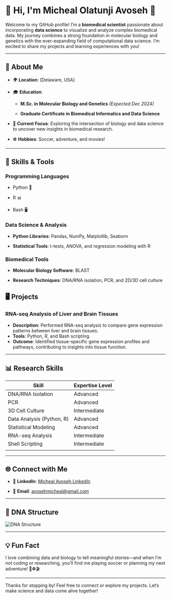 # 👋 Hi, I'm Micheal Olatunji Avoseh 🥷

Welcome to my GitHub profile! I’m a **biomedical scientist** passionate about incorporating **data science** to visualize and analyze complex biomedical data. My journey combines a strong foundation in molecular biology and genetics with the ever-expanding field of computational data science.  I’m excited to share my projects and learning experiences with you!

---

## 🚀 About Me

- 🌍 **Location**: [Delaware, USA]
  
- 🎓 **Education**:
  
  - **M.Sc. in Molecular Biology and Genetics** *(Expected Dec 2024)*
  
  - **Graduate Certificate in Biomedical Informatics and Data Science**

- 💼 **Current Focus**: Exploring the intersection of biology and data science to uncover new insights in biomedical research.

- ⚽ **Hobbies**: Soccer, adventure, and movies!

---

## 🔧 Skills & Tools

### **Programming Languages**

- Python 🐍
  
- R 📊
  
- Bash 🖥️

### **Data Science & Analysis**

- **Python Libraries**: Pandas, NumPy, Matplotlib, Seaborn
  
- **Statistical Tools**: t-tests, ANOVA, and regression modeling with R
  
### **Biomedical Tools**

- **Molecular Biology Software**: BLAST
  
- **Research Techniques**: DNA/RNA isolation, PCR, and 2D/3D cell culture


## 🖥️ Projects

### **RNA-seq Analysis of Liver and Brain Tissues**

- **Description**: Performed RNA-seq analysis to compare gene expression patterns between liver and brain tissues.
- **Tools**: Python, R, and Bash scripting.
- **Outcome**: Identified tissue-specific gene expression profiles and pathways, contributing to insights into tissue function.

---

## 📊 Research Skills

| Skill                        | Expertise Level       |
|------------------------------|-----------------------|
| DNA/RNA Isolation            | Advanced              |
| PCR                          | Advanced              |
| 3D Cell Culture              | Intermediate          |
| Data Analysis (Python, R)    | Advanced              |
| Statistical Modeling         | Advanced              |
| RNA-seq Analysis             | Intermediate          |
| Shell Scripting              | Intermediate          |
        |

---

## 🌐 Connect with Me

- 💼 **LinkedIn**: [Micheal Avoseh LinkedIn](https://www.linkedin.com/in/micheal-olatunji-avoseh-2bb84a90)

- 📧 **Email**: [avosehmicheal@gmail.com](mailto:avosehmicheal@gmail.com)

---

## 📸 DNA Structure

![DNA Structure](./image)

---

## 💡 Fun Fact

I love combining data and biology to tell meaningful stories—and when I’m not coding or researching, you’ll find me playing soccer or planning my next adventure! 🧬⚽🎬

---

Thanks for stopping by! Feel free to connect or explore my projects. Let’s make science and data come alive together!
